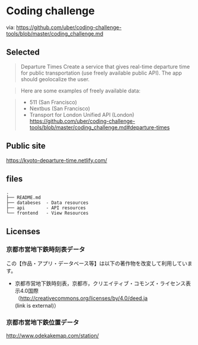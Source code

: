 # Coding challenge
via: https://github.com/uber/coding-challenge-tools/blob/master/coding_challenge.md

## Selected
> Departure Times
>Create a service that gives real-time departure time for public transportation (use freely available public API). The app should geolocalize the user.

> Here are some examples of freely available data:

> - 511 (San Francisco)
> - Nextbus (San Francisco)
> - Transport for London Unified API (London)
> https://github.com/uber/coding-challenge-tools/blob/master/coding_challenge.md#departure-times

## Public site
https://kyoto-departure-time.netlify.com/

## files

```
.
├── README.md
├── databeses  - Data resources
├── api        - API resources
└── frontend   - View Resources
```

## Licenses

### 京都市営地下鉄時刻表データ
この【作品・アプリ・データベース等】は以下の著作物を改変して利用しています。　

- 京都市営地下鉄時刻表，京都市，クリエイティブ・コモンズ・ライセンス表示4.0国際  
（http://creativecommons.org/licenses/by/4.0/deed.ja (link is external)）

### 京都市営地下鉄位置データ
http://www.odekakemap.com/station/
